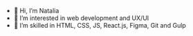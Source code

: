 - 👋 Hi, I’m Natalia
- 👀 I’m interested in web development and UX/UI
- 🌱 I’m skilled in HTML, CSS, JS, React.js, Figma, Git and Gulp

<!---
rmznvn/rmznvn is a ✨ special ✨ repository because its `README.md` (this file) appears on your GitHub profile.
You can click the Preview link to take a look at your changes.
--->
